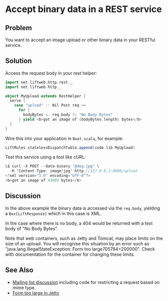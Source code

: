 Accept binary data in a REST service
====================================

Problem
-------

You want to accept an image upload or other binary data in your RESTful service.

Solution
--------

Access the request body in your rest helper:

```scala
import net.liftweb.http.rest._
import net.liftweb.http._

object MyUpload extends RestHelper {
  serve {
    case "upload" :: Nil Post req => 
      for {
        bodyBytes <- req.body ?~ "No Body Bytes"
      } yield <b>got an image of {bodyBytes.length} bytes</b>
  }
}
```

Wire this into your application in `Boot.scala`, for example:

```scala
LiftRules.statelessDispatchTable.append(code.lib.MyUpload) 
```

Test this service using a tool like cURL:

```scala
\$ curl -X POST --data-binary "@dog.jpg" \
  -H 'Content-Type: image/jpg' http://127.0.0.1:8080/upload
<?xml version="1.0" encoding="UTF-8"?>
<b>got an image of 43685 bytes</b> 
```

Discussion
----------

In the above example the binary data is accessed via the `req.body`, yielding a `Box[LiftResponse]` which in this case is XML.

In the case where there is no body, a 404 would be returned with a text body of "No Body Bytes".

Note that web containers, such as Jetty and Tomcat, may place limits on the size of an upload.  You will recognise this situation by an error such as "java.lang.IllegalStateException: Form too large705784>200000".  Check with documentation for the container for changing these limits.


See Also
--------

* [Mailing list discussion](https://groups.google.com/forum/?fromgroups#!topic/liftweb/6MnWRPP3TcU) including code for restricting a request based on mime type.
* [Form too large in Jetty](http://stackoverflow.com/questions/3861455/form-too-large-exception)



